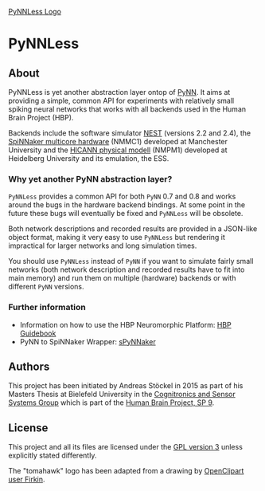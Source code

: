 [PyNNLess Logo](https://raw.github.com/hbp-sanncs/pynnless/master/docu/logo.png)
# PyNNLess

## About

PyNNLess is yet another abstraction layer ontop of [PyNN](http://neuralensemble.org/PyNN/).
It aims at providing a simple, common API for experiments with relatively small
spiking neural networks that works with all backends used in the Human Brain
Project (HBP).

Backends include the software simulator [NEST](http://www.nest-simulator.org/)
(versions 2.2 and 2.4), the [SpiNNaker multicore hardware](https://github.com/SpiNNakerManchester/)
(NMMC1) developed at Manchester University and the [HICANN physical modell](https://github.com/electronicvisions/)
(NMPM1) developed at Heidelberg University and its emulation, the ESS.

### Why yet another PyNN abstraction layer?

`PyNNLess` provides a common API for both `PyNN` 0.7 and 0.8 and works around the
bugs in the hardware backend bindings. At some point in the future these bugs
will eventually be fixed and `PyNNLess` will be obsolete.

Both network descriptions and recorded results are provided in a JSON-like
object format, making it very easy to use `PyNNLess` but rendering it impractical
for larger networks and long simulation times.

You should use `PyNNLess` instead of `PyNN` if you want to simulate fairly small
networks (both network description and recorded results have to fit into main
memory) and run them on multiple (hardware) backends or with different `PyNN`
versions.

### Further information

* Information on how to use the HBP Neuromorphic Platform: [HBP Guidebook](http://electronicvisions.github.io/hbp-sp9-guidebook/)
* PyNN to SpiNNaker Wrapper: [sPyNNaker](https://github.com/SpiNNakerManchester/sPyNNaker)

## Authors

This project has been initiated by Andreas Stöckel in 2015 as part of his Masters Thesis
at Bielefeld University in the [Cognitronics and Sensor Systems Group](http://www.ks.cit-ec.uni-bielefeld.de/) which is
part of the [Human Brain Project, SP 9](https://www.humanbrainproject.eu/neuromorphic-computing-platform).

## License

This project and all its files are licensed under the
[GPL version 3](http://www.gnu.org/licenses/gpl.txt) unless explicitly stated
differently.

The "tomahawk" logo has been adapted from a drawing by [OpenClipart user Firkin](https://openclipart.org/detail/224515/tomahawk).
